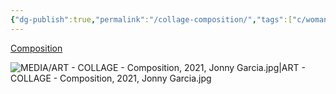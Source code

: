 ```yaml
---
{"dg-publish":true,"permalink":"/collage-composition/","tags":["c/woman","c/geometric","c/man","c/colour-blue","c/water","c/flower","c/N/RS","collage/year-2021"],"created":"2024-06-28T12:56:49.000-04:00","updated":"2025-09-10T08:50:04.457-04:00"}
---
```



[Composition](https://www.instagram.com/p/CVbv-wPN0_h/)

![MEDIA/ART - COLLAGE - Composition, 2021, Jonny Garcia.jpg|ART - COLLAGE - Composition, 2021, Jonny Garcia.jpg](/img/user/MEDIA/ART%20-%20COLLAGE%20-%20Composition,%202021,%20Jonny%20Garcia.jpg)
